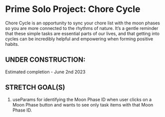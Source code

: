# Prime Solo Project: Chore Cycle 

Chore Cycle is an opportunity to sync your chore list with the moon phases so you are more connected to the rhythms of nature. It’s a gentle reminder that these simple tasks are essential parts of our lives, and that getting into cycles can be incredibly helpful and empowering when forming positive habits.

## UNDER CONSTRUCTION: 
Estimated completion - June 2nd 2023

## STRETCH GOAL(S)
1. useParams for identifying the Moon Phase ID when user clicks on a Moon Phase button and wants to see only task items with that Moon Phase ID. 